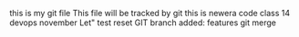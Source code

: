 this is my git file
This file will be tracked by git
this is newera code
class 14 devops
november
Let" test reset
GIT branch added: features
git merge
